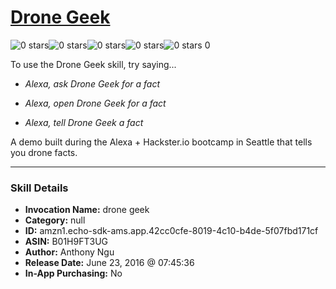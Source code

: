 # [Drone Geek](http://alexa.amazon.com/#skills/amzn1.echo-sdk-ams.app.42cc0cfe-8019-4c10-b4de-5f07fbd171cf)
![0 stars](../../images/ic_star_border_black_18dp_1x.png)![0 stars](../../images/ic_star_border_black_18dp_1x.png)![0 stars](../../images/ic_star_border_black_18dp_1x.png)![0 stars](../../images/ic_star_border_black_18dp_1x.png)![0 stars](../../images/ic_star_border_black_18dp_1x.png) 0

To use the Drone Geek skill, try saying...

* *Alexa, ask Drone Geek for a fact*

* *Alexa, open Drone Geek for a fact*

* *Alexa, tell Drone Geek a fact*

A demo built during the Alexa + Hackster.io bootcamp in Seattle that tells you drone facts.

***

### Skill Details

* **Invocation Name:** drone geek
* **Category:** null
* **ID:** amzn1.echo-sdk-ams.app.42cc0cfe-8019-4c10-b4de-5f07fbd171cf
* **ASIN:** B01H9FT3UG
* **Author:** Anthony Ngu
* **Release Date:** June 23, 2016 @ 07:45:36
* **In-App Purchasing:** No
